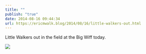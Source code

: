 ```yaml
---
title: ""
publish: "true"
date: 2014-08-16 09:44:34
url: https://ericmwalk.blog/2014/08/16/little-walkers-out.html
---
```


Little Walkers out in the field at the Big Wiff today.

![](https://ericmwalk.blog/uploads/2022/9a2f8d778c.jpg)